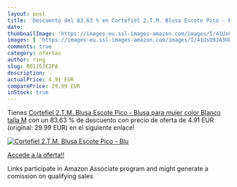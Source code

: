 ```yaml
---
layout: post
title: 'Descuento del 83.63 % en Cortefiel 2.T.M. Blusa Escote Pico - Blu'
date: 
thumbnailImage: 'https://images-eu.ssl-images-amazon.com/images/I/41UsQ9JA3UL._SL200_.jpg'
images: [ 'https://images-eu.ssl-images-amazon.com/images/I/41UsQ9JA3UL._SL200_.jpg' ]
comments: true
category: ofertas
author: ring
slug: B01J5JE2PA
description:
actualPrice: 4.91 EUR
comparePrice: 29.99 EUR
inStock: true
---
```


Tienes [Cortefiel 2.T.M. Blusa Escote Pico - Blusa para mujer  color Blanco  talla M](https://www.amazon.es/dp/B01J5JE2PA/?tag=tolees-21) con un 83.63 % de descuento con precio de oferta de 4.91 EUR (original: 29.99 EUR) en el siguiente enlace!

[![Cortefiel 2.T.M. Blusa Escote Pico - Blu](https://images-eu.ssl-images-amazon.com/images/I/41UsQ9JA3UL._SL200_.jpg)](https://www.amazon.es/dp/B01J5JE2PA/?tag=tolees-21)

[Accede a la oferta!!](https://www.amazon.es/dp/B01J5JE2PA/?tag=tolees-21)

Links participate in Amazon Associate program and might generate a comission on qualifying sales


